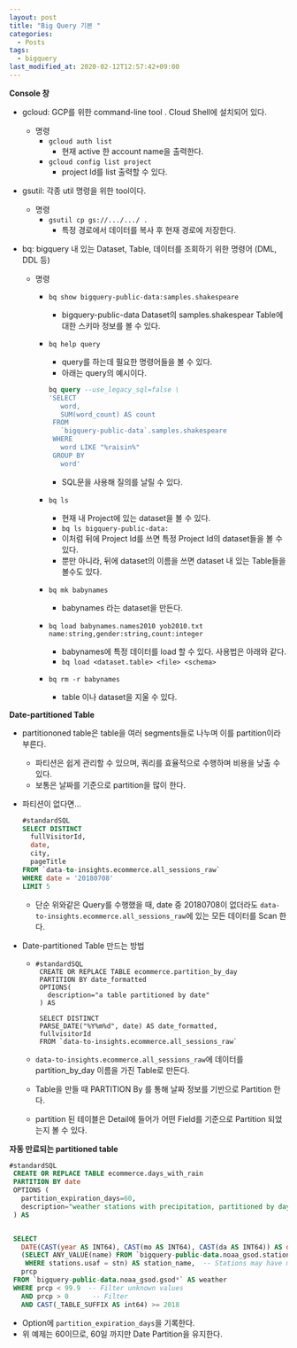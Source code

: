 ```yaml
---
layout: post
title: "Big Query 기본 "
categories:
  - Posts
tags:
  - bigquery
last_modified_at: 2020-02-12T12:57:42+09:00
---
```




**Console 창**

- gcloud: GCP를 위한 command-line tool . Cloud Shell에 설치되어 있다.
  - 명령
    - `gcloud auth list`
      - 현재 active 한 account name을 출력한다.
    - `gcloud config list project`
      - project Id를 list 출력할 수 있다.

- gsutil: 각종 util 명령을 위한 tool이다.
  - 명령
    - `gsutil cp gs://.../.../ .`
      - 특정 경로에서 데이터를 복사 후 현재 경로에 저장한다.

- bq: bigquery 내 있는 Dataset, Table, 데이터를 조회하기 위한 명령어 (DML, DDL 등)

  - 명령

    - `bq show bigquery-public-data:samples.shakespeare`

      - bigquery-public-data Dataset의 samples.shakespear Table에 대한 스키마 정보를 볼 수 있다.

    - `bq help query`

      - query를 하는데 필요한 명령어들을 볼 수 있다.
      - 아래는 query의 예시이다.

      ```sql
      bq query --use_legacy_sql=false \
      'SELECT
         word,
         SUM(word_count) AS count
       FROM
         `bigquery-public-data`.samples.shakespeare
       WHERE
         word LIKE "%raisin%"
       GROUP BY
         word'
      ```

      - SQL문을 사용해 질의를 날릴 수 있다.

    - `bq ls`

      - 현재 내 Project에 있는 dataset을 볼 수 있다.
      - `bq ls bigquery-public-data:`
      - 이처럼 뒤에 Project Id를 쓰면 특정 Project Id의 dataset들을 볼 수 있다.
      - 뿐만 아니라, 뒤에 dataset의 이름을 쓰면 dataset 내 있는 Table들을 볼수도 있다.

    - `bq mk babynames`

      - babynames 라는 dataset을 만든다.

    - `bq load babynames.names2010 yob2010.txt name:string,gender:string,count:integer`

      - babynames에 특정 데이터를 load 할 수 있다. 사용법은 아래와 같다.
      - `bq load <dataset.table> <file> <schema>`

    - `bq rm -r babynames`

      - table 이나 dataset을 지울 수 있다.

      

**Date-partitioned Table**

- partitiononed table은 table을 여러 segments들로 나누며 이를 partition이라 부른다.

  - 파티션은 쉽게 관리할 수 있으며, 쿼리를 효율적으로 수행하며 비용을 낮출 수 있다.
  - 보통은 날짜를 기준으로 partition을 많이 한다.

- 파티션이 없다면...

  ```sql
  #standardSQL
  SELECT DISTINCT
    fullVisitorId,
    date,
    city,
    pageTitle
  FROM `data-to-insights.ecommerce.all_sessions_raw`
  WHERE date = '20180708'
  LIMIT 5
  ```

  - 단순 위와같은 Query를 수행했을 때, date 중 20180708이 없더라도 `data-to-insights.ecommerce.all_sessions_raw`에 있는 모든 데이터를 Scan 한다.

- Date-partitioned Table 만드는 방법

  - ```
    #standardSQL
     CREATE OR REPLACE TABLE ecommerce.partition_by_day
     PARTITION BY date_formatted
     OPTIONS(
       description="a table partitioned by date"
     ) AS
    
     SELECT DISTINCT
     PARSE_DATE("%Y%m%d", date) AS date_formatted,
     fullvisitorId
     FROM `data-to-insights.ecommerce.all_sessions_raw`
    ```

  - `data-to-insights.ecommerce.all_sessions_raw`에 데이터를 partition_by_day 이름을 가진 Table로 만든다.

  - Table을 만들 때 PARTITION By 를 통해 날짜 정보를 기반으로 Partition 한다.

  - partition 된 테이블은 Detail에 들어가 어떤 Field를 기준으로 Partition 되었는지 볼 수 있다.



**자동 만료되는 partitioned table**

```sql
#standardSQL
 CREATE OR REPLACE TABLE ecommerce.days_with_rain
 PARTITION BY date
 OPTIONS (
   partition_expiration_days=60,
   description="weather stations with precipitation, partitioned by day"
 ) AS


 SELECT
   DATE(CAST(year AS INT64), CAST(mo AS INT64), CAST(da AS INT64)) AS date,
   (SELECT ANY_VALUE(name) FROM `bigquery-public-data.noaa_gsod.stations` AS stations
    WHERE stations.usaf = stn) AS station_name,  -- Stations may have multiple names
   prcp
 FROM `bigquery-public-data.noaa_gsod.gsod*` AS weather
 WHERE prcp < 99.9  -- Filter unknown values
   AND prcp > 0      -- Filter
   AND CAST(_TABLE_SUFFIX AS int64) >= 2018
```

- Option에 `partition_expiration_days`을 기록한다.
- 위 예제는 60이므로, 60일 까지만 Date Partition을 유지한다.
